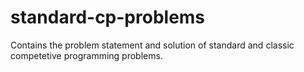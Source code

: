 # standard-cp-problems
Contains the problem statement and solution of  standard and classic competetive programming problems.
